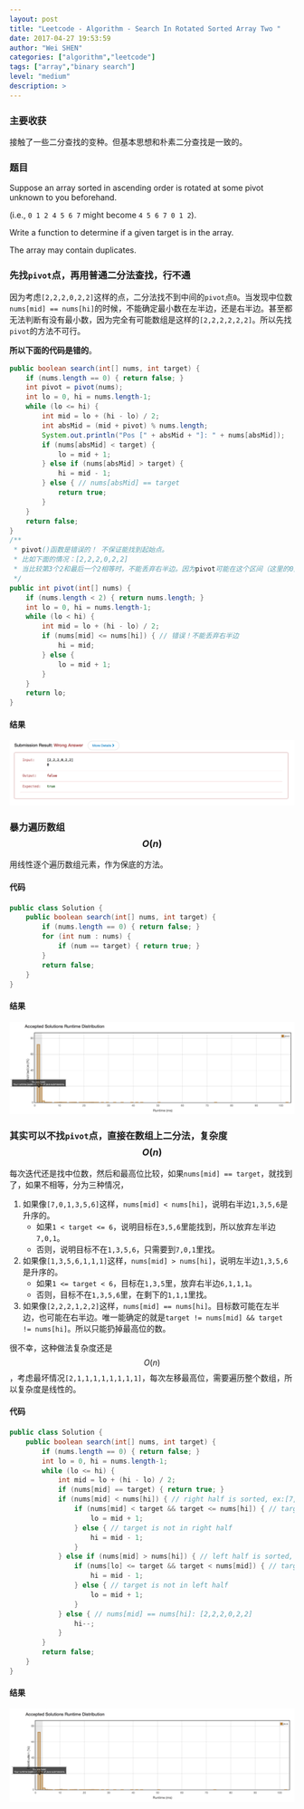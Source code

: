 ```yaml
---
layout: post
title: "Leetcode - Algorithm - Search In Rotated Sorted Array Two "
date: 2017-04-27 19:53:59
author: "Wei SHEN"
categories: ["algorithm","leetcode"]
tags: ["array","binary search"]
level: "medium"
description: >
---
```


### 主要收获
接触了一些二分查找的变种。但基本思想和朴素二分查找是一致的。

### 题目
Suppose an array sorted in ascending order is rotated at some pivot unknown to you beforehand.

(i.e., `0 1 2 4 5 6 7` might become `4 5 6 7 0 1 2`).

Write a function to determine if a given target is in the array.

The array may contain duplicates.

### 先找`pivot`点，再用普通二分法查找，行不通
因为考虑`[2,2,2,0,2,2]`这样的点，二分法找不到中间的`pivot`点`0`。当发现中位数`nums[mid] == nums[hi]`的时候，不能确定最小数在左半边，还是右半边。甚至都无法判断有没有最小数，因为完全有可能数组是这样的`[2,2,2,2,2,2]`。所以先找`pivot`的方法不可行。

**所以下面的代码是错的**。

```java
public boolean search(int[] nums, int target) {
    if (nums.length == 0) { return false; }
    int pivot = pivot(nums);
    int lo = 0, hi = nums.length-1;
    while (lo <= hi) {
        int mid = lo + (hi - lo) / 2;
        int absMid = (mid + pivot) % nums.length;
        System.out.println("Pos [" + absMid + "]: " + nums[absMid]);
        if (nums[absMid] < target) {
            lo = mid + 1;
        } else if (nums[absMid] > target) {
            hi = mid - 1;
        } else { // nums[absMid] == target
            return true;
        }
    }
    return false;
}
/**
 * pivot()函数是错误的！ 不保证能找到起始点。
 * 比如下面的情况：[2,2,2,0,2,2]
 * 当比较第3个2和最后一个2相等时，不能丢弃右半边。因为pivot可能在这个区间（这里的0）
 */
public int pivot(int[] nums) {
    if (nums.length < 2) { return nums.length; }
    int lo = 0, hi = nums.length-1;
    while (lo < hi) {
        int mid = lo + (hi - lo) / 2;
        if (nums[mid] <= nums[hi]) { // 错误！不能丢弃右半边
            hi = mid;
        } else {
            lo = mid + 1;
        }
    }
    return lo;
}
```

#### 结果
![search-in-rotated-sorted-array-two-1](/images/leetcode/search-in-rotated-sorted-array-two-1.png)

### 暴力遍历数组 $$O(n)$$
用线性逐个遍历数组元素，作为保底的方法。

#### 代码
```java
public class Solution {
    public boolean search(int[] nums, int target) {
        if (nums.length == 0) { return false; }
        for (int num : nums) {
            if (num == target) { return true; }
        }
        return false;
    }
}
```

#### 结果
![search-in-rotated-sorted-array-two-2](/images/leetcode/search-in-rotated-sorted-array-two-2.png)


### 其实可以不找`pivot`点，直接在数组上二分法，复杂度$$O(n)$$
每次迭代还是找中位数，然后和最高位比较，如果`nums[mid] == target`，就找到了，如果不相等，分为三种情况，
1. 如果像`[7,0,1,3,5,6]`这样，`nums[mid] < nums[hi]`，说明右半边`1,3,5,6`是升序的。
    * 如果`1 < target <= 6`，说明目标在`3,5,6`里能找到，所以放弃左半边`7,0,1`。
    * 否则，说明目标不在`1,3,5,6`，只需要到`7,0,1`里找。
2. 如果像`[1,3,5,6,1,1,1]`这样，`nums[mid] > nums[hi]`，说明左半边`1,3,5,6`是升序的。
    * 如果`1 <= target < 6`，目标在`1,3,5`里，放弃右半边`6,1,1,1`。
    * 否则，目标不在`1,3,5,6`里，在剩下的`1,1,1`里找。
3. 如果像`[2,2,2,1,2,2]`这样，`nums[mid] == nums[hi]`。目标数可能在左半边，也可能在右半边。唯一能确定的就是`target != nums[mid] && target != nums[hi]`。所以只能扔掉最高位的数。

很不幸，这种做法复杂度还是$$O(n)$$，考虑最坏情况`[2,1,1,1,1,1,1,1,1]`，每次左移最高位，需要遍历整个数组，所以复杂度是线性的。

#### 代码
```java
public class Solution {
    public boolean search(int[] nums, int target) {
        if (nums.length == 0) { return false; }
        int lo = 0, hi = nums.length-1;
        while (lo <= hi) {
            int mid = lo + (hi - lo) / 2;
            if (nums[mid] == target) { return true; }
            if (nums[mid] < nums[hi]) { // right half is sorted, ex:[7,0,1,3,5,6]
                if (nums[mid] < target && target <= nums[hi]) { // target can only be in right half
                    lo = mid + 1;
                } else { // target is not in right half
                    hi = mid - 1;
                }
            } else if (nums[mid] > nums[hi]) { // left half is sorted, ex:[1,3,5,6,1,1,1]
                if (nums[lo] <= target && target < nums[mid]) { // target can only be in left half
                    hi = mid - 1;
                } else { // target is not in left half
                    lo = mid + 1;
                }
            } else { // nums[mid] == nums[hi]: [2,2,2,0,2,2]
                hi--;
            }
        }
        return false;
    }
}
```

#### 结果
![search-in-rotated-sorted-array-two-3](/images/leetcode/search-in-rotated-sorted-array-two-3.png)
